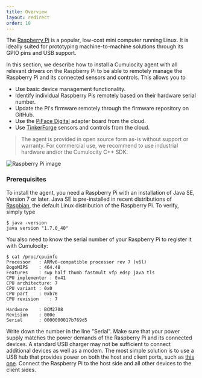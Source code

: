 ```yaml
---
title: Overview
layout: redirect
order: 10
---
```


The [Raspberry Pi](http://en.wikipedia.org/wiki/Raspberry_Pi) is a popular, low-cost mini computer running Linux. It is ideally suited for prototyping machine-to-machine solutions through its GPIO pins and USB support.

In this section, we describe how to install a Cumulocity agent with all relevant drivers on the Raspberry Pi to be able to remotely manage the Raspberry Pi and its connected sensors and controls. This allows you to

* Use basic device management functionality.
* Identify individual Raspberry Pis remotely based on their hardware serial number.
* Update the Pi's firmware remotely through the firmware repository on GitHub.
* Use the [PiFace Digital](http://www.element14.com/community/docs/DOC-52857/l/piface-digital-for-raspberry-pi) adapter board from the cloud.
* Use [TinkerForge](/guides/images/devices/tinkerforge) sensors and controls from the cloud.

> The agent is provided in open source form as-is without support or warranty. For commercial use, we recommend to use industrial hardware and/or the Cumulocity C++ SDK.

![Raspberry Pi image](http://upload.wikimedia.org/wikipedia/commons/thumb/3/3d/RaspberryPi.jpg/640px-RaspberryPi.jpg)

### Prerequisites

To install the agent, you need a Raspberry Pi with an installation of Java SE, Version 7 or later. Java SE is pre-installed in recent distributions of [Raspbian](http://www.raspberrypi.org/downloads), the default Linux distribution of the Raspberry Pi. To verify, simply type

	$ java -version
	java version "1.7.0_40"

You also need to know the serial number of your Raspberry Pi to register it with Cumulocity:

	$ cat /proc/cpuinfo
	Processor	: ARMv6-compatible processor rev 7 (v6l)
	BogoMIPS	: 464.48
	Features	: swp half thumb fastmult vfp edsp java tls 
	CPU implementer	: 0x41
	CPU architecture: 7
	CPU variant	: 0x0
	CPU part	: 0xb76
	CPU revision	: 7

	Hardware	: BCM2708
	Revision	: 000e
	Serial		: 0000000017b769d5

Write down the number in the line "Serial". Make sure that your power supply matches the power demands of the Raspberry Pi and its connected devices. A standard USB charger may not be sufficient to connect additional devices as well as a modem. The most simple solution is to use a USB hub that provides power on both the host and client ports, such as [this one](http://www.logilink.eu/showproduct/UA0085.htm). Connect the Raspberry Pi to the host side and all other devices to the client sides.

